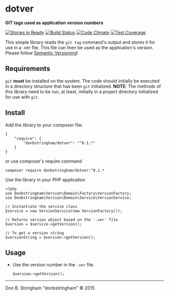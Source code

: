# dotver

**GIT tags used as application version numbers**

[![Stories in Ready](https://badge.waffle.io/donbstringham/dotver.svg?label=ready&title=Ready)](http://waffle.io/donbstringham/dotver)
[![Build Status](https://travis-ci.org/donbstringham/dotver.svg)](https://travis-ci.org/donbstringham/dotver)
[![Code Climate](https://codeclimate.com/repos/555f6342e30ba04f7c006ce7/badges/1f82d19b99ce8820cfb7/gpa.svg)](https://codeclimate.com/repos/555f6342e30ba04f7c006ce7/feed)
[![Test Coverage](https://codeclimate.com/repos/555f6342e30ba04f7c006ce7/badges/1f82d19b99ce8820cfb7/coverage.svg)](https://codeclimate.com/repos/555f6342e30ba04f7c006ce7/coverage)

This simple library reads the `git tag` command's output and stores it for use in a .ver file.  This file can then be used as the application's version.  Please follow [Semantic Versioning](http://semver.org/)!

## Requirements

`git` **must** be installed on the system.  The code should initially be executed in a directory structure that has been `git` initialized. **NOTE**: The methods of this library need to be run, at least, initially in a project directory initialized for use with `git`.

## Install

Add the library to your composer file:

```
{
	"require": {
		"donbstringham/dotver": "^0.1.*"
	}
}
```

or use composer's require command

```
composer require donbstringham/dotver:^0.1.*
```
    
Use the library in your PHP application

```
<?php
use Donbstringham\Version\Domain\Factory\VersionFactory;
use Donbstringham\Version\Domain\Service\VersionService;

// Instantiate the service class
$service = new VersionService(new VersionFactory());

// Returns version object based on the '.ver' file
$version = $service->getVersion();

// To get a version string
$versionString = $version->getVersion();
```
     
## Usage

- Use the version number in the `.ver` file.

	``` $version->getVersion(); ```
	
---
	
Don B. Stringham "donbstringham" © 2015
